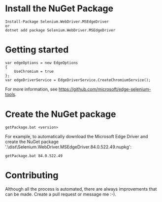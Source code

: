 # Install the NuGet Package

```
Install-Package Selenium.WebDriver.MSEdgeDriver
or
dotnet add package Selenium.WebDriver.MSEdgeDriver
```

# Getting started

```
var edgeOptions = new EdgeOptions
{
    UseChromium = true
};
var edgeDriverService = EdgeDriverService.CreateChromiumService();
```

For more information, see https://github.com/microsoft/edge-selenium-tools.

# Create the NuGet package

```
getPackage.bat <version>
```

For example, to automatically download the Microsoft Edge Driver and create the NuGet package '.\dist\Selenium.WebDriver.MSEdgeDriver.84.0.522.49.nupkg':

```
getPackage.bat 84.0.522.49
```


# Contributing

Although all the process is automated, there are always improvements that can be made. Create a pull request or message me :-).
